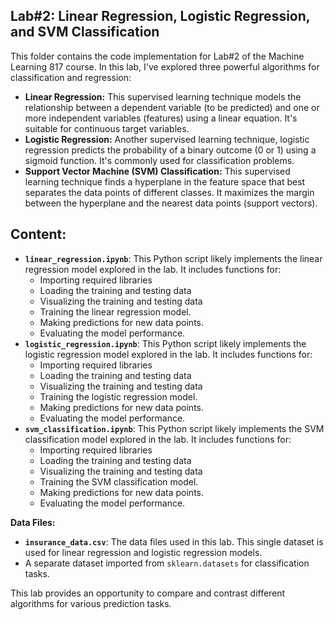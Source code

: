 ## Lab#2: Linear Regression, Logistic Regression, and SVM Classification

This folder contains the code implementation for Lab#2 of the Machine Learning 817 course. In this lab, I've explored three powerful algorithms for classification and regression:

* **Linear Regression:** This supervised learning technique models the relationship between a dependent variable (to be predicted) and one or more independent variables (features) using a linear equation. It's suitable for continuous target variables.
* **Logistic Regression:**  Another supervised learning technique, logistic regression predicts the probability of a binary outcome (0 or 1) using a sigmoid function. It's commonly used for classification problems.
* **Support Vector Machine (SVM) Classification:** This supervised learning technique finds a hyperplane in the feature space that best separates the data points of different classes. It maximizes the margin between the hyperplane and the nearest data points (support vectors).

## Content:

* **`linear_regression.ipynb`**: This Python script likely implements the linear regression model explored in the lab. It includes functions for:
    * Importing required libraries
    * Loading the training and testing data
    * Visualizing the training and testing data
    * Training the linear regression model.
    * Making predictions for new data points.
    * Evaluating the model performance.
* **`logistic_regression.ipynb`**: This Python script likely implements the logistic regression model explored in the lab. It includes functions for:
    * Importing required libraries
    * Loading the training and testing data
    * Visualizing the training and testing data
    * Training the logistic regression model.
    * Making predictions for new data points.
    * Evaluating the model performance.
* **`svm_classification.ipynb`**: This Python script likely implements the SVM classification model explored in the lab. It includes functions for:
    * Importing required libraries
    * Loading the training and testing data
    * Visualizing the training and testing data
    * Training the SVM classification model.
    * Making predictions for new data points.
    * Evaluating the model performance.

**Data Files:**

* **`insurance_data.csv`**: The data files used in this lab. This single dataset is used for linear regression and logistic regression models.
* A separate dataset imported from `sklearn.datasets` for classification tasks.

This lab provides an opportunity to compare and contrast different algorithms for various prediction tasks.